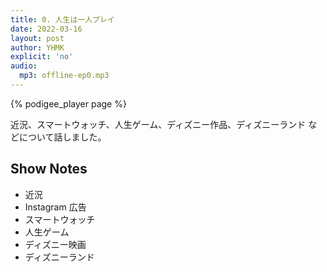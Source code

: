 ```yaml
---
title: 0. 人生は一人プレイ
date: 2022-03-16
layout: post
author: YHMK
explicit: 'no'
audio:
  mp3: offline-ep0.mp3
---
```


<!---
The filesize block above can be deleted, if your audio files are hosted within the episodes directory.
It is only necessary for hosting remotely.
-->

{% podigee_player page %}

近況、スマートウォッチ、人生ゲーム、ディズニー作品、ディズニーランド などについて話しました。

## Show Notes

- 近況
- Instagram 広告
- スマートウォッチ
- 人生ゲーム
- ディズニー映画
- ディズニーランド
